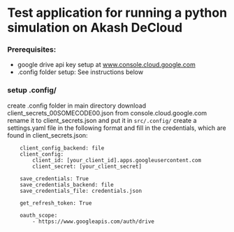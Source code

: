 # Test application for running a python simulation on Akash DeCloud

<!-- To make it work remove the .txt suffix from config.py.txt file and fill in your google api key

if you dont have a google api key you can get it by following [this tutorial](https://codingshiksha.com/python/how-to-upload-files-to-google-drive-using-python-3-using-google-drive-api-v3-full-project/)


The manifest is the one used for the deployment in Akashlytics -->

### Prerequisites:
- google drive api key setup at www.console.cloud.google.com
- .config folder setup: See instructions below



### setup .config/
create .config folder in main directory
download client_secrets_00SOMECODE00.json from console.cloud.google.com
rename it to client_secrets.json and put it in `src/.config/`
create a settings.yaml file in the following format and fill in the credentials, which are found in client_secrets.json:

```
    client_config_backend: file
    client_config:
        client_id: [your_client_id].apps.googleusercontent.com
        client_secret: [your_client_secret]

    save_credentials: True
    save_credentials_backend: file
    save_credentials_file: credentials.json

    get_refresh_token: True

    oauth_scope:
        - https://www.googleapis.com/auth/drive
```
